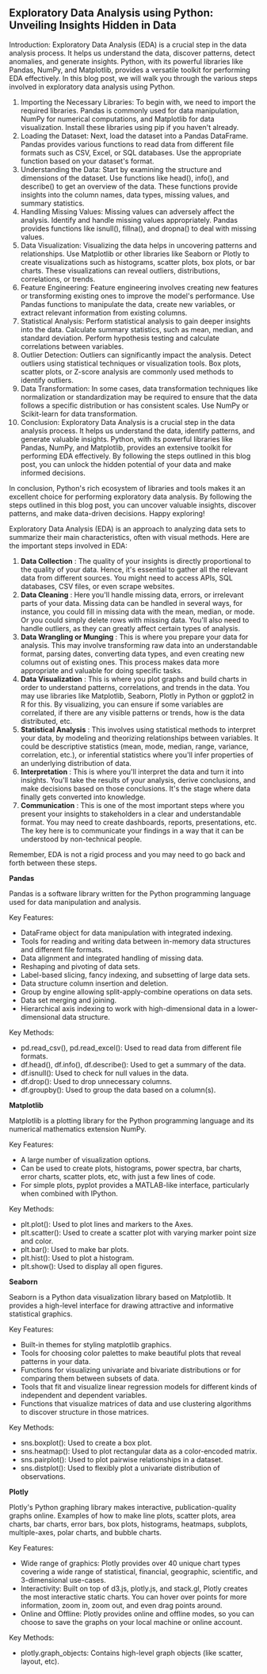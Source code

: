 ## Exploratory Data Analysis using Python: Unveiling Insights Hidden in Data

 Introduction:
 Exploratory Data Analysis (EDA) is a crucial step in the data analysis process. It helps us understand the data, discover patterns, detect anomalies, and generate insights. Python, with its powerful libraries like Pandas, NumPy, and Matplotlib, provides a versatile toolkit for performing EDA effectively. In this blog post, we will walk you through the various steps involved in exploratory data analysis using Python.

1. Importing the Necessary Libraries:
 To begin with, we need to import the required libraries. Pandas is commonly used for data manipulation, NumPy for numerical computations, and Matplotlib for data visualization. Install these libraries using pip if you haven't already.
2. Loading the Dataset:
 Next, load the dataset into a Pandas DataFrame. Pandas provides various functions to read data from different file formats such as CSV, Excel, or SQL databases. Use the appropriate function based on your dataset's format.
3. Understanding the Data:
 Start by examining the structure and dimensions of the dataset. Use functions like head(), info(), and describe() to get an overview of the data. These functions provide insights into the column names, data types, missing values, and summary statistics.
4. Handling Missing Values:
 Missing values can adversely affect the analysis. Identify and handle missing values appropriately. Pandas provides functions like isnull(), fillna(), and dropna() to deal with missing values.
5. Data Visualization:
 Visualizing the data helps in uncovering patterns and relationships. Use Matplotlib or other libraries like Seaborn or Plotly to create visualizations such as histograms, scatter plots, box plots, or bar charts. These visualizations can reveal outliers, distributions, correlations, or trends.
6. Feature Engineering:
 Feature engineering involves creating new features or transforming existing ones to improve the model's performance. Use Pandas functions to manipulate the data, create new variables, or extract relevant information from existing columns.
7. Statistical Analysis:
 Perform statistical analysis to gain deeper insights into the data. Calculate summary statistics, such as mean, median, and standard deviation. Perform hypothesis testing and calculate correlations between variables.
8. Outlier Detection:
 Outliers can significantly impact the analysis. Detect outliers using statistical techniques or visualization tools. Box plots, scatter plots, or Z-score analysis are commonly used methods to identify outliers.
9. Data Transformation:
 In some cases, data transformation techniques like normalization or standardization may be required to ensure that the data follows a specific distribution or has consistent scales. Use NumPy or Scikit-learn for data transformation.
10. Conclusion:
 Exploratory Data Analysis is a crucial step in the data analysis process. It helps us understand the data, identify patterns, and generate valuable insights. Python, with its powerful libraries like Pandas, NumPy, and Matplotlib, provides an extensive toolkit for performing EDA effectively. By following the steps outlined in this blog post, you can unlock the hidden potential of your data and make informed decisions.

 In conclusion, Python's rich ecosystem of libraries and tools makes it an excellent choice for performing exploratory data analysis. By following the steps outlined in this blog post, you can uncover valuable insights, discover patterns, and make data-driven decisions. Happy exploring!

Exploratory Data Analysis (EDA) is an approach to analyzing data sets to summarize their main characteristics, often with visual methods. Here are the important steps involved in EDA:

1. **Data Collection** : The quality of your insights is directly proportional to the quality of your data. Hence, it's essential to gather all the relevant data from different sources. You might need to access APIs, SQL databases, CSV files, or even scrape websites.
2. **Data Cleaning** : Here you'll handle missing data, errors, or irrelevant parts of your data. Missing data can be handled in several ways, for instance, you could fill in missing data with the mean, median, or mode. Or you could simply delete rows with missing data. You'll also need to handle outliers, as they can greatly affect certain types of analysis.
3. **Data Wrangling or Munging** : This is where you prepare your data for analysis. This may involve transforming raw data into an understandable format, parsing dates, converting data types, and even creating new columns out of existing ones. This process makes data more appropriate and valuable for doing specific tasks.
4. **Data Visualization** : This is where you plot graphs and build charts in order to understand patterns, correlations, and trends in the data. You may use libraries like Matplotlib, Seaborn, Plotly in Python or ggplot2 in R for this. By visualizing, you can ensure if some variables are correlated, if there are any visible patterns or trends, how is the data distributed, etc.
5. **Statistical Analysis** : This involves using statistical methods to interpret your data, by modeling and theorizing relationships between variables. It could be descriptive statistics (mean, mode, median, range, variance, correlation, etc.), or inferential statistics where you'll infer properties of an underlying distribution of data.
6. **Interpretation** : This is where you'll interpret the data and turn it into insights. You'll take the results of your analysis, derive conclusions, and make decisions based on those conclusions. It's the stage where data finally gets converted into knowledge.
7. **Communication** : This is one of the most important steps where you present your insights to stakeholders in a clear and understandable format. You may need to create dashboards, reports, presentations, etc. The key here is to communicate your findings in a way that it can be understood by non-technical people.

 Remember, EDA is not a rigid process and you may need to go back and forth between these steps.

**Pandas**

 Pandas is a software library written for the Python programming language used for data manipulation and analysis.

 Key Features:

- DataFrame object for data manipulation with integrated indexing.
- Tools for reading and writing data between in-memory data structures and different file formats.
- Data alignment and integrated handling of missing data.
- Reshaping and pivoting of data sets.
- Label-based slicing, fancy indexing, and subsetting of large data sets.
- Data structure column insertion and deletion.
- Group by engine allowing split-apply-combine operations on data sets.
- Data set merging and joining.
- Hierarchical axis indexing to work with high-dimensional data in a lower-dimensional data structure.

 Key Methods:
- pd.read\_csv(), pd.read\_excel(): Used to read data from different file formats.
- df.head(), df.info(), df.describe(): Used to get a summary of the data.
- df.isnull(): Used to check for null values in the data.
- df.drop(): Used to drop unnecessary columns.
- df.groupby(): Used to group the data based on a column(s).

**Matplotlib**

 Matplotlib is a plotting library for the Python programming language and its numerical mathematics extension NumPy.

 Key Features:
- A large number of visualization options.
- Can be used to create plots, histograms, power spectra, bar charts, error charts, scatter plots, etc, with just a few lines of code.
- For simple plots, pyplot provides a MATLAB-like interface, particularly when combined with IPython.

 Key Methods:
- plt.plot(): Used to plot lines and markers to the Axes.
- plt.scatter(): Used to create a scatter plot with varying marker point size and color.
- plt.bar(): Used to make bar plots.
- plt.hist(): Used to plot a histogram.
- plt.show(): Used to display all open figures.

**Seaborn**

 Seaborn is a Python data visualization library based on Matplotlib. It provides a high-level interface for drawing attractive and informative statistical graphics.

 Key Features:
- Built-in themes for styling matplotlib graphics.
- Tools for choosing color palettes to make beautiful plots that reveal patterns in your data.
- Functions for visualizing univariate and bivariate distributions or for comparing them between subsets of data.
- Tools that fit and visualize linear regression models for different kinds of independent and dependent variables.
- Functions that visualize matrices of data and use clustering algorithms to discover structure in those matrices.

 Key Methods:
- sns.boxplot(): Used to create a box plot.
- sns.heatmap(): Used to plot rectangular data as a color-encoded matrix.
- sns.pairplot(): Used to plot pairwise relationships in a dataset.
- sns.distplot(): Used to flexibly plot a univariate distribution of observations.

**Plotly**

 Plotly's Python graphing library makes interactive, publication-quality graphs online. Examples of how to make line plots, scatter plots, area charts, bar charts, error bars, box plots, histograms, heatmaps, subplots, multiple-axes, polar charts, and bubble charts.

 Key Features:
- Wide range of graphics: Plotly provides over 40 unique chart types covering a wide range of statistical, financial, geographic, scientific, and 3-dimensional use-cases.
- Interactivity: Built on top of d3.js, plotly.js, and stack.gl, Plotly creates the most interactive static charts. You can hover over points for more information, zoom in, zoom out, and even drag points around.
- Online and Offline: Plotly provides online and offline modes, so you can choose to save the graphs on your local machine or online account.

 Key Methods:
- plotly.graph\_objects: Contains high-level graph objects (like scatter, layout, etc).
